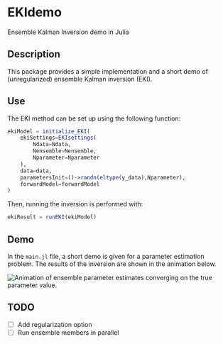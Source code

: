 # EKIdemo
Ensemble Kalman Inversion demo in Julia

## Description

This package provides a simple implementation and a short demo of (unregularized) ensemble Kalman inversion (EKI). 

## Use

The EKI method can be set up using the following function:

```julia
ekiModel = initialize_EKI(
    ekiSettings=EKIsettings(
        Ndata=Ndata,
        Nensemble=Nensemble,
        Nparameter=Nparameter
    ),
    data=data,
    parametersInit=()->randn(eltype(y_data),Nparameter),
    forwardModel=forwardModel
)
```

Then, running the inversion is performed with:

```julia
ekiResult = runEKI(ekiModel)
```

## Demo

In the `main.jl` file, a short demo is given for a parameter estimation problem. The results of the inversion are shown in the animation below.

![Animation of ensemble parameter estimates converging on the true parameter value.](https://github.com/williamjsdavis/EKIdemo/assets/38541020/8245b9f7-561e-47ec-89fa-d1b5f55535e0)

## TODO

 - [ ] Add regularization option
 - [ ] Run ensemble members in parallel
